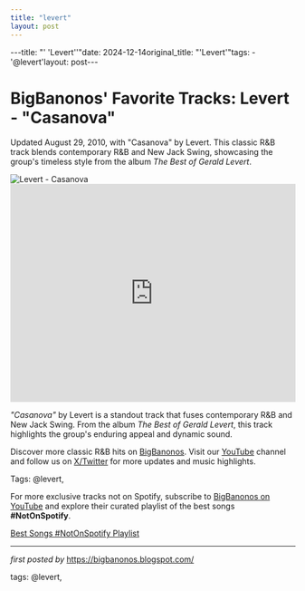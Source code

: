 ```yaml
---
title: "levert"
layout: post
---
```

---title: "' 'Levert''"date: 2024-12-14original_title: "'Levert'"tags:  - '@levert'layout: post---<!-- Post Title --><h1 >BigBanonos' Favorite Tracks: Levert - "Casanova"</h1> <!-- Introductory Text --><p >Updated August 29, 2010, with "Casanova" by Levert. This classic R&B track blends contemporary R&B and New Jack Swing, showcasing the group's timeless style from the album <em>The Best of Gerald Levert</em>.</p> <!-- Featured Image --><div > <img src="https://lh6.googleusercontent.com/2mUb9p5g4mV9LsNwNXqCKixBO0uoNgEjp1kD3n9JA0eosKSjiyCa8I1NtoBVDy31AzhanIAgBcrv8KJDSxMFMqCh9665ijnWiHZaH9Tkw89aNKRwwGtTeHqCGzULJg-fP4yUxUId" alt="Levert - Casanova" /></div> <!-- YouTube Video Embed --><div > <iframe width="100%" height="385" src="https://www.youtube.com/embed/3hXOjXYjSCM" title="Casanova" frameborder="0" allow="accelerometer; autoplay; clipboard-write; encrypted-media; gyroscope; picture-in-picture; web-share" referrerpolicy="strict-origin-when-cross-origin" allowfullscreen></iframe></div> <!-- Song Information --><div > <p><em>"Casanova"</em> by Levert is a standout track that fuses contemporary R&B and New Jack Swing. From the album <em>The Best of Gerald Levert</em>, this track highlights the group's enduring appeal and dynamic sound.</p></div> <!-- Footer Links --><div > <p>Discover more classic R&B hits on <a href="https://bigbanonos.blogspot.com/" target="_blank">BigBanonos</a>. Visit our <a href="https://www.youtube.com/@BigBanonos" target="_blank">YouTube</a> channel and follow us on <a href="https://x.com/bigbanonos" target="_blank">X/Twitter</a> for more updates and music highlights.</p></div> <!-- Tags --><p >Tags: @levert,</p><!--Subscribe and Playlist Links--><div>    <p>For more exclusive tracks not on Spotify, subscribe to <a href="https://www.youtube.com/@BigBanonos" target="_blank">BigBanonos on YouTube</a> and explore their curated playlist of the best songs <strong>#NotOnSpotify</strong>.</p>    <p><a href="https://www.youtube.com/playlist?list=PLtuNtuTatqI0kFahUCbtbfenC_ET5O_tr" target="_blank">Best Songs #NotOnSpotify Playlist<br /></a></p></div><hr /><p><em>first posted by</em> <a href="https://bigbanonos.blogspot.com/" rel="noopener" target="_new">https://bigbanonos.blogspot.com/</a></p><p>tags: @levert,</p>